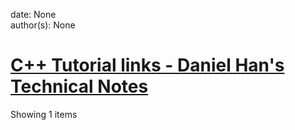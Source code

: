 
date: None  
author(s): None  

# [C++ Tutorial links - Daniel Han's Technical Notes](https://sites.google.com/site/xiangyangsite/home/technical-tips/software-development/cpplinks)

Showing 1 items 

